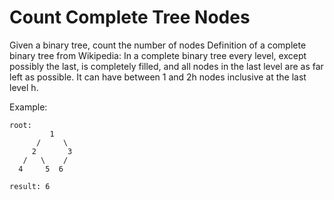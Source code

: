 # Count Complete Tree Nodes

Given a binary tree, count the number of nodes
Definition of a complete binary tree from Wikipedia:
In a complete binary tree every level, except possibly the last, is completely filled, and all nodes in the last level are as far left as possible. It can have between 1 and 2h nodes inclusive at the last level h.

Example:

```
root:
         1
      /     \
     2       3
   /   \    /
  4     5  6

result: 6
```
